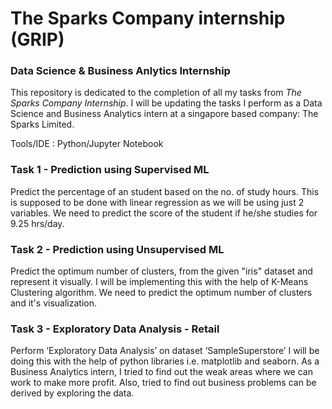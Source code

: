 # The Sparks Company internship (GRIP)

### Data Science & Business Anlytics Internship

This repository is dedicated to the completion of all my tasks from *The Sparks Company Internship*. I will be updating the tasks I perform as a Data Science and Business Analytics intern at a singapore based company: The Sparks Limited.

Tools/IDE : Python/Jupyter Notebook

### Task 1 - Prediction using Supervised ML 
Predict the percentage of an student based on the no. of study hours.
This is supposed to be done with linear regression as we will be using just 2 variables.
We need to predict the score of the student if he/she studies for 9.25 hrs/day.


### Task 2 - Prediction using Unsupervised ML
Predict the optimum number of clusters, from the given "iris" dataset and represent it visually.
I will be implementing this with the help of K-Means Clustering algorithm. 
We need to predict the optimum number of clusters and it's visualization.


### Task 3 - Exploratory Data Analysis - Retail
Perform ‘Exploratory Data Analysis’ on dataset ‘SampleSuperstore’
I will be doing this with the help of python libraries i.e. matplotlib and seaborn.
As a Business Analytics intern, I tried to find out the weak areas where we can work to make more profit. Also, tried to find out business problems can be derived by exploring the data.


